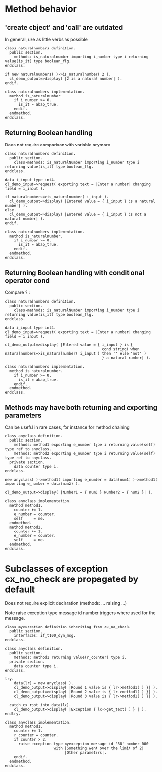 # Method behavior

## 'create object' and 'call' are outdated
In general, use as little verbs as possible
``` abap
class naturalnumbers definition.
  public section.
    methods: is_naturalnumber importing i_number type i returning value(is_it) type boolean_flg.
endclass.

if new naturalnumbers( )->is_naturalnumber( 2 ).
  cl_demo_output=>display( |2 is a natural number| ).
endif.

class naturalnumbers implementation.
  method is_naturalnumber.
    if i_number >= 0.
      is_it = abap_true.
    endif.
  endmethod.
endclass.
```

## Returning Boolean handling
Does not require comparison with variable anymore

``` ABAP
class naturalnumbers definition.
  public section.
    class-methods: is_naturalNumber importing i_number type i returning value(is_it) type boolean_flg.
endclass.

data i_input type int4.
cl_demo_input=>request( exporting text = |Enter a number| changing field = i_input ).

if naturalnumbers=>is_naturalnumber( i_input ).
  cl_demo_output=>display( |Entered value = { i_input } is a natural number| ).
else.
  cl_demo_output=>display( |Entered value = { i_input } is not a natural number| ).
endif.

class naturalnumbers implementation.
  method is_naturalnumber.
    if i_number >= 0.
      is_it = abap_true.
    endif.
  endmethod.
endclass.
```

## Returning Boolean handling with conditional operator cond
Compare ? : 

``` ABAP
class naturalnumbers definition.
  public section.
    class-methods: is_naturalNumber importing i_number type i returning value(is_it) type boolean_flg.
endclass.

data i_input type int4.
cl_demo_input=>request( exporting text = |Enter a number| changing field = i_input ).

cl_demo_output=>display( |Entered value = { i_input } is { 
                                            cond string( when naturalnumbers=>is_naturalnumber( i_input ) then '' else 'not' )
                                            } a natural number| ).

class naturalnumbers implementation.
  method is_naturalnumber.
    if i_number >= 0.
      is_it = abap_true.
    endif.
  endmethod.
endclass.
```

## Methods may have both returning and exporting parameters
Can be useful in rare cases, for instance for method chaining
``` ABAP
class anyclass definition.
  public section.
    methods: method1 exporting e_number type i returning value(self) type ref to anyclass.
    methods: method2 exporting e_number type i returning value(self) type ref to anyclass.
  private section.
    data counter type i.
endclass.

new anyclass( )->method1( importing e_number = data(num1) )->method1( importing e_number = data(num2) ).

cl_demo_output=>display( |Number1 = { num1 } Number2 = { num2 }| ).

class anyclass implementation.
  method method1.
    counter += 1.
    e_number = counter.
    self     = me.
  endmethod.
  method method2.
    counter += 1.
    e_number = counter.
    self     = me.
  endmethod.
endclass.
```
# Subclasses of exception cx_no_check are propagated by default
Does not require explicit declaration (methods: ... raising ...)

Note raise exception type  message id number triggers where used for the message.

``` ABAP
class myexception definition inheriting from cx_no_check.
  public section.
    interfaces: if_t100_dyn_msg.
endclass.

class anyclass definition.
  public section.
    methods: method1 returning value(r_counter) type i.
  private section.
    data counter type i.
endclass.

try.
    data(lr) = new anyclass( ).
    cl_demo_output=>display( |Round 1 value is { lr->method1( ) }| ).
    cl_demo_output=>display( |Round 2 value is { lr->method1( ) }| ).
    cl_demo_output=>display( |Round 3 value is { lr->method1( ) }| ).

  catch cx_root into data(lx).
    cl_demo_output=>display( |Exception { lx->get_text( ) } | ).
endtry.

class anyclass implementation.
  method method1.
    counter += 1.
    r_counter = counter.
    if counter > 2.
      raise exception type myexception message id '38' number 000 
                      with |Something went over the limit of 2| 
                           |Other parameters|.
    endif.
  endmethod.
endclass.
```